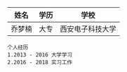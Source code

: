 | 姓名 | 学历 | 学校 |
|  ---  |  ---   |  ---  | 
| 乔梦楠 | 大专 | 西安电子科技大学 | 
```
个人经历
1.2013 - 2016 大学学习
2.2016 - 2018 实习工作
```
